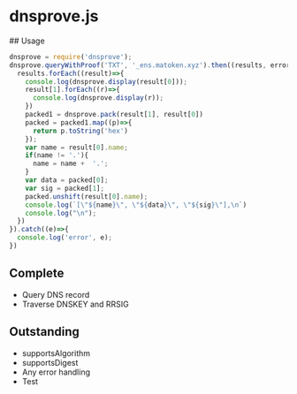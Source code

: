 




# dnsprove.js 

## Usage

```js
dnsprove = require('dnsprove');
dnsprove.queryWithProof('TXT', '_ens.matoken.xyz').then((results, error)=>{
  results.forEach((result)=>{ 
    console.log(dnsprove.display(result[0]));
    result[1].forEach((r)=>{
      console.log(dnsprove.display(r));
    })
    packed1 = dnsprove.pack(result[1], result[0])
    packed = packed1.map((p)=>{
      return p.toString('hex')
    });
    var name = result[0].name;
    if(name != '.'){
      name = name +  '.';
    }
    var data = packed[0];
    var sig = packed[1];
    packed.unshift(result[0].name);
    console.log(`[\"${name}\", \"${data}\", \"${sig}\"],\n`)
    console.log("\n");
  })
}).catch((e)=>{
  console.log('error', e);
})
```

## Complete

- Query DNS record
- Traverse DNSKEY and RRSIG 

## Outstanding

- supportsAlgorithm
- supportsDigest
- Any error handling
- Test
